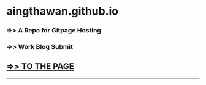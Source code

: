 # aingthawan.github.io

### =>> A Repo for Gitpage Hosting 
### =>> Work Blog Submit

## [=>> TO THE PAGE](https://aingthawan.github.io/)

* * *
